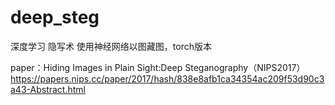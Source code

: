 # deep_steg    
深度学习 隐写术
使用神经网络以图藏图，torch版本  

paper：Hiding Images in Plain Sight:Deep Steganography（NIPS2017）  https://papers.nips.cc/paper/2017/hash/838e8afb1ca34354ac209f53d90c3a43-Abstract.html
